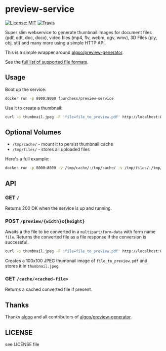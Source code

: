 # preview-service

[![License: MIT](https://img.shields.io/badge/License-MIT-yellow.svg)](https://opensource.org/licenses/MIT)
[![Travis](https://img.shields.io/travis/FPurchess/preview-service/master.svg?logo=travis)](https://travis-ci.org/FPurchess/preview-service)

Super slim webservice to generate thumbnail images for document files (pdf, odt, doc, docx), video files (mp4, flv, webm, ogv, wmv), 3D Files (ply, obj, stl) and many more using a simple HTTP API.

This is a simple wrapper around [algoo/preview-generator](https://github.com/algoo/preview-generator).

See the [full list of supported file formats](https://github.com/algoo/preview-generator#supported-file-formats).

## Usage

Boot up the service:

```bash
docker run -p 8000:8000 fpurchess/preview-service
```

Use it to create a thumbnail:

```bash
curl -o thumbnail.jpeg -F 'file=file_to_preview.pdf' http://localhost:8000/preview/100x100
```

## Optional Volumes

- `/tmp/cache/` - mount it to persist thumbnail cache
- `/tmp/files/` - stores all uploaded files

Here's a full example:

```bash
docker run -p 8000:8000 -v /tmp/cache/:/tmp/cache/ -v /tmp/files/:/tmp/files/ fpurchess/preview-service
```

## API

### GET `/`

Returns 200 OK when the service is up and running.

### POST `/preview/{width}x{height}`

Awaits a the file to be converted in a `multipart/form-data` with form name `file`.
Returns the converted file as a file response if the conversion is successful.

```bash
curl -o thumbnail.jpeg -F 'file=file_to_preview.pdf' http://localhost:8000/preview/100x100
```

Creates a 100x100 JPEG thumbnail image of `file_to_preview.pdf` and stores it in `thumbnail.jpeg`.

### GET `/cache/<cached-file>`

Returns a cached converted file if present.

## Thanks

Thanks [algoo](https://github.com/algoo/) and all contributors of [algoo/preview-generator](https://github.com/algoo/preview-generator).

## LICENSE

see LICENSE file

